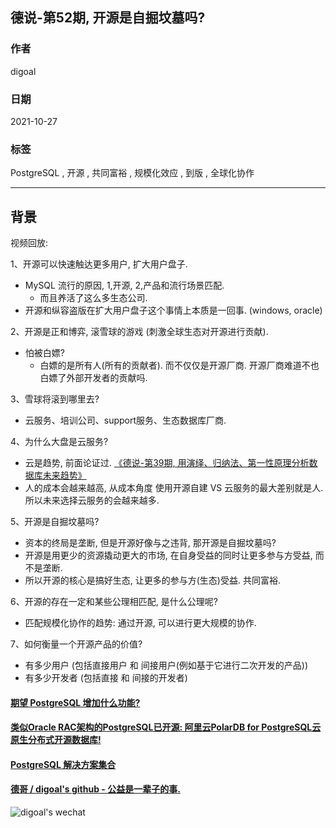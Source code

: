 ## 德说-第52期, 开源是自掘坟墓吗?    
                                        
### 作者                                        
digoal                                        
                                        
### 日期                                        
2021-10-27                                        
                                        
### 标签                                        
PostgreSQL , 开源 , 共同富裕 , 规模化效应 , 到版 , 全球化协作           
                                        
----                                        
                                        
## 背景          
    
视频回放:   
  
1、开源可以快速触达更多用户, 扩大用户盘子.   
- MySQL 流行的原因, 1,开源, 2,产品和流行场景匹配.     
    - 而且养活了这么多生态公司.  
- 开源和纵容盗版在扩大用户盘子这个事情上本质是一回事.  (windows, oracle)  
  
2、开源是正和博弈, 滚雪球的游戏 (刺激全球生态对开源进行贡献).   
- 怕被白嫖?   
    - 白嫖的是所有人(所有的贡献者). 而不仅仅是开源厂商. 开源厂商难道不也白嫖了外部开发者的贡献吗.    
  
3、雪球将滚到哪里去?   
- 云服务、培训公司、support服务、生态数据库厂商.   
  
4、为什么大盘是云服务?   
- 云是趋势, 前面论证过.  [《德说-第39期, 用演绎、归纳法、第一性原理分析数据库未来趋势》](../202110/20211012_01.md)    
- 人的成本会越来越高, 从成本角度 使用开源自建 VS 云服务的最大差别就是人. 所以未来选择云服务的会越来越多.    
  
5、开源是自掘坟墓吗?    
- 资本的终局是垄断, 但是开源好像与之违背, 那开源是自掘坟墓吗?     
- 开源是用更少的资源撬动更大的市场, 在自身受益的同时让更多参与方受益, 而不是垄断.    
- 所以开源的核心是搞好生态, 让更多的参与方(生态)受益.  共同富裕.    
  
6、开源的存在一定和某些公理相匹配, 是什么公理呢?   
- 匹配规模化协作的趋势: 通过开源, 可以进行更大规模的协作.    
  
7、如何衡量一个开源产品的价值?  
- 有多少用户 (包括直接用户 和 间接用户(例如基于它进行二次开发的产品))  
- 有多少开发者 (包括直接 和 间接的开发者)  
  
  
  
#### [期望 PostgreSQL 增加什么功能?](https://github.com/digoal/blog/issues/76 "269ac3d1c492e938c0191101c7238216")
  
  
#### [类似Oracle RAC架构的PostgreSQL已开源: 阿里云PolarDB for PostgreSQL云原生分布式开源数据库!](https://github.com/ApsaraDB/PolarDB-for-PostgreSQL "57258f76c37864c6e6d23383d05714ea")
  
  
#### [PostgreSQL 解决方案集合](https://yq.aliyun.com/topic/118 "40cff096e9ed7122c512b35d8561d9c8")
  
  
#### [德哥 / digoal's github - 公益是一辈子的事.](https://github.com/digoal/blog/blob/master/README.md "22709685feb7cab07d30f30387f0a9ae")
  
  
![digoal's wechat](../pic/digoal_weixin.jpg "f7ad92eeba24523fd47a6e1a0e691b59")
  
